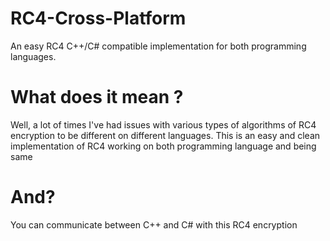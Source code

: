 # RC4-Cross-Platform
An easy RC4 C++/C# compatible implementation for both programming languages.

# What does it mean ?
Well, a lot of times I've had issues with various types of algorithms of RC4 encryption to be different on different languages.
This is an easy and clean implementation of RC4 working on both programming language and being same

# And?
You can communicate between C++ and C# with this RC4 encryption 

